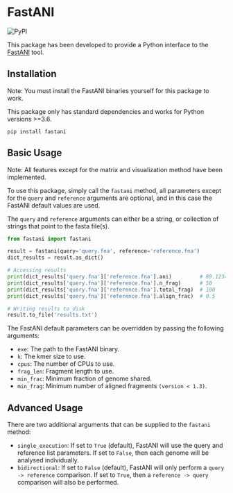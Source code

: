 # FastANI

![PyPI](https://img.shields.io/pypi/v/fastani)


This package has been developed to provide a Python interface to the
[FastANI](https://github.com/ParBLiSS/FastANI) tool.

## Installation

Note: You must install the FastANI binaries yourself for this package to work.

This package only has standard dependencies and works for Python versions >=3.6.

```shell
pip install fastani
```

## Basic Usage

Note: All features except for the matrix and visualization method have been implemented.

To use this package, simply call the `fastani` method, all parameters except for the
`query` and `reference` arguments are optional, and in this case the FastANI default values are used.

The `query` and `reference` arguments can either be a string, or collection of strings that point to the fasta file(s).

```python
from fastani import fastani

result = fastani(query='query.fna', reference='reference.fna')
dict_results = result.as_dict()

# Accessing results
print(dict_results['query.fna']['reference.fna'].ani)         # 89.1234
print(dict_results['query.fna']['reference.fna'].n_frag)      # 50
print(dict_results['query.fna']['reference.fna'].total_frag)  # 100
print(dict_results['query.fna']['reference.fna'].align_frac)  # 0.5

# Writing results to disk
result.to_file('results.txt')
```

The FastANI default parameters can be overridden by passing the following arguments:

* `exe`: The path to the FastANI binary.
* `k`: The kmer size to use.
* `cpus`: The number of CPUs to use.
* `frag_len`: Fragment length to use.
* `min_frac`: Minimum fraction of genome shared.
* `min_frag`: Minimum number of aligned fragments `(version < 1.3)`.

## Advanced Usage

There are two additional arguments that can be supplied to the `fastani` method:

* `single_execution`: If set to `True` (default), FastANI will use the query and reference list parameters. If set
  to `False`, then each genome will be analysed individually.
* `bidirectional`: If set to `False` (default), FastANI will only perform a `query -> reference` comparison. If set
  to `True`, then a `reference -> query` comparison will also be performed.
